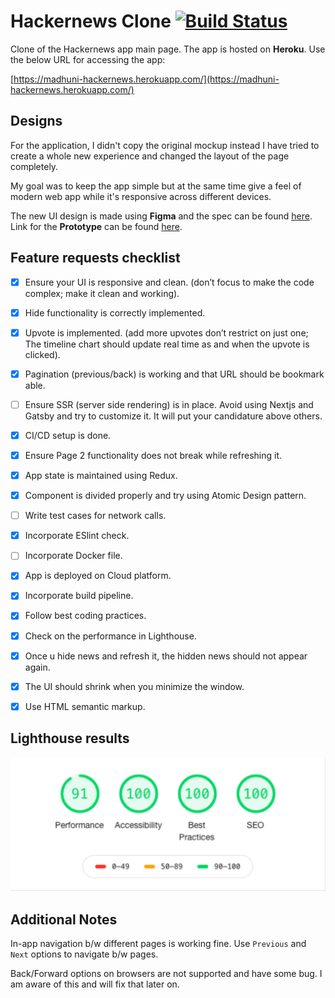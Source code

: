 # Hackernews Clone [![Build Status](https://travis-ci.com/madhuni/hackernews-clone.svg?branch=master)](https://travis-ci.com/madhuni/hackernews-clone)

Clone of the Hackernews app main page. The app is hosted on **Heroku**. Use the below URL for accessing the app:

[https://madhuni-hackernews.herokuapp.com/](https://madhuni-hackernews.herokuapp.com/)

## Designs

For the application, I didn't copy the original mockup instead I have tried to create a whole new experience and changed the layout of the page completely.

My goal was to keep the app simple but at the same time give a feel of modern web app while it's responsive across different devices.

The new UI design is made using **Figma** and the spec can be found [here](https://www.figma.com/file/X2nLZkmPkNo5QnoVW4zsiS/Hackernews-Clone?node-id=0%3A1). Link for the **Prototype** can be found [here](https://www.figma.com/proto/X2nLZkmPkNo5QnoVW4zsiS/Hackernews-Clone?node-id=1%3A14&viewport=658%2C465%2C0.20630435645580292&scaling=min-zoom).

## Feature requests checklist

- [x] Ensure your UI is responsive and clean. (don’t focus to make the code complex; make it clean and working).

- [x] Hide functionality is correctly implemented.

- [x] Upvote is implemented. (add more upvotes don’t restrict on just one; The timeline chart should update real time as and when the upvote is clicked).

- [x] Pagination (previous/back) is working and that URL should be bookmark able.

- [ ] Ensure SSR (server side rendering) is in place. Avoid using Nextjs and Gatsby and try to customize it. It will put your candidature above others.

- [x] CI/CD setup is done.

- [x] Ensure Page 2 functionality does not break while refreshing it.

- [x] App state is maintained using Redux.

- [x] Component is divided properly and try using Atomic Design pattern.

- [ ] Write test cases for network calls.

- [x] Incorporate ESlint check.

- [ ] Incorporate Docker file.

- [x] App is deployed on Cloud platform.

- [x] Incorporate build pipeline.

- [x] Follow best coding practices.

- [x] Check on the performance in Lighthouse.

- [x] Once u hide news and refresh it, the hidden news should not appear again.

- [x] The UI should shrink when you minimize the window.

- [x] Use HTML semantic markup.

## Lighthouse results

![](lighthouse-score.svg)

## Additional Notes

In-app navigation b/w different pages is working fine. Use `Previous` and `Next` options to navigate b/w pages.

Back/Forward options on browsers are not supported and have some bug. I am aware of this and will fix that later on.
